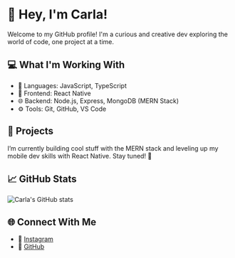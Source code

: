 # 👋 Hey, I'm Carla!

Welcome to my GitHub profile! I'm a curious and creative dev exploring the world of code, one project at a time.

## 💻 What I'm Working With
- 🔧 Languages: JavaScript, TypeScript
- 📱 Frontend: React Native
- 🌐 Backend: Node.js, Express, MongoDB (MERN Stack)
- ⚙️ Tools: Git, GitHub, VS Code

## 🚀 Projects
I’m currently building cool stuff with the MERN stack and leveling up my mobile dev skills with React Native. Stay tuned! 👀

## 📈 GitHub Stats
![Carla's GitHub stats](https://github-readme-stats.vercel.app/api?username=carla-io&show_icons=true&theme=tokyonight)


## 🌐 Connect With Me
- 📸 [Instagram](https://www.instagram.com/ca.rkive/?hl=en)
- 🐙 [GitHub](https://github.com/carla-io)




